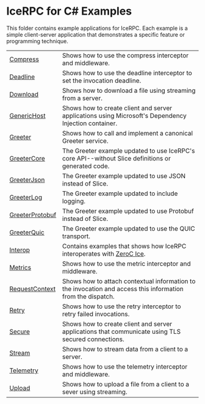 # IceRPC for C# Examples

This folder contains example applications for IceRPC. Each example is a simple client-server application that demonstrates
a specific feature or programming technique.

|                                       |                                                                                                             |
|---------------------------------------|-------------------------------------------------------------------------------------------------------------|
| [Compress](./Compress/)               | Shows how to use the compress interceptor and middleware.                                                   |
| [Deadline](./Deadline/)               | Shows how to use the deadline interceptor to set the invocation deadline.                                   |
| [Download](./Download/)               | Shows how to download a file using streaming from a server.                                                 |
| [GenericHost](./GenericHost/)         | Shows how to create client and server applications using Microsoft's Dependency Injection container.        |
| [Greeter](./Greeter/)                 | Shows how to call and implement a canonical Greeter service.                                                |
| [GreeterCore](./GreeterCore/)         | The Greeter example updated to use IceRPC's core API--without Slice definitions or generated code.          |
| [GreeterJson](./GreeterJson/)         | The Greeter example updated to use JSON instead of Slice.                                                   |
| [GreeterLog](./GreeterLog/)           | The Greeter example updated to include logging.                                                             |
| [GreeterProtobuf](./GreeterProtobuf/) | The Greeter example updated to use Protobuf instead of Slice.                                               |
| [GreeterQuic](./GreeterQuic/)         | The Greeter example updated to use the QUIC transport.                                                      |
| [Interop](./Interop/)                 | Contains examples that shows how IceRPC interoperates with [ZeroC Ice][1].                                  |
| [Metrics](./Metrics/)                 | Shows how to use the metric interceptor and middleware.                                                     |
| [RequestContext](./RequestContext/)   | Shows how to attach contextual information to the invocation and access this information from the dispatch. |
| [Retry](./Retry/)                     | Shows how to use the retry interceptor to retry failed invocations.                                         |
| [Secure](./Secure/)                   | Shows how to create client and server applications that communicate using TLS secured connections.          |
| [Stream](./Stream/)                   | Shows how to stream data from a client to a server.                                                         |
| [Telemetry](./Telemetry/)             | Shows how to use the telemetry interceptor and middleware.                                                  |
| [Upload](./Upload/)                   | Shows how to upload a file from a client to a sever using streaming.                                        |

[1]: https://github.com/zeroc-ice/ice
[2]: https://zipkin.io/
